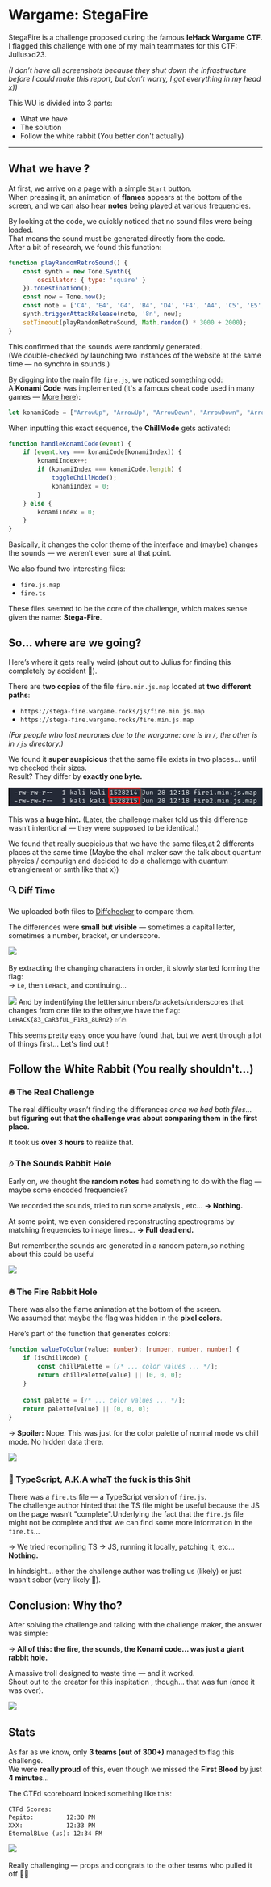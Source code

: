 # Wargame: StegaFire

StegaFire is a challenge proposed during the famous **leHack Wargame CTF**.  
I flagged this challenge with one of my main teammates for this CTF: Juliusxd23.

*(I don’t have all screenshots because they shut down the infrastructure before I could make this report, but don’t worry, I got everything in my head x))*  

This WU is divided into 3 parts:  
- What we have  
- The solution  
- Follow the white rabbit (You better don't actually)  

---

## What we have ?

At first, we arrive on a page with a simple `Start` button.  
When pressing it, an animation of **flames** appears at the bottom of the screen, and we can also hear **notes** being played at various frequencies.

By looking at the code, we quickly noticed that no sound files were being loaded.  
That means the sound must be generated directly from the code.  
After a bit of research, we found this function:  

```js
function playRandomRetroSound() {
    const synth = new Tone.Synth({
        oscillator: { type: 'square' }
    }).toDestination();
    const now = Tone.now();
    const note = ['C4', 'E4', 'G4', 'B4', 'D4', 'F4', 'A4', 'C5', 'E5', 'G5', 'B5', 'D5', 'F5', 'A5', 'C6', 'E6'][Math.floor(Math.random() * 16)];
    synth.triggerAttackRelease(note, '8n', now);
    setTimeout(playRandomRetroSound, Math.random() * 3000 + 2000);
}
```

This confirmed that the sounds were randomly generated.  
(We double-checked by launching two instances of the website at the same time — no synchro in sounds.)

By digging into the main file `fire.js`, we noticed something odd:  
A **Konami Code** was implemented (it's a famous cheat code used in many games — [More here](https://fr.wikipedia.org/wiki/Code_Konami)):

```js
let konamiCode = ["ArrowUp", "ArrowUp", "ArrowDown", "ArrowDown", "ArrowLeft", "ArrowRight", "ArrowLeft", "ArrowRight", "b", "a"];
```

When inputting this exact sequence, the **ChillMode** gets activated:

```js
function handleKonamiCode(event) {
    if (event.key === konamiCode[konamiIndex]) {
        konamiIndex++;
        if (konamiIndex === konamiCode.length) {
            toggleChillMode();
            konamiIndex = 0;
        }
    } else {
        konamiIndex = 0;
    }
}
```

Basically, it changes the color theme of the interface and (maybe) changes the sounds — we weren’t even sure at that point.

We also found two interesting files:  
- `fire.js.map`  
- `fire.ts`  

These files seemed to be the core of the challenge, which makes sense given the name: **Stega-Fire**.

## So... where are we going?

Here’s where it gets really weird (shout out to Julius for finding this completely by accident 👀).

There are **two copies** of the file `fire.min.js.map` located at **two different paths**:

-  `https://stega-fire.wargame.rocks/js/fire.min.js.map`  
-  `https://stega-fire.wargame.rocks/fire.min.js.map`  

*(For people who lost neurones due to the wargame: one is in `/`, the other is in `/js` directory.)*  

We found it **super suspicious** that the same file exists in two places... until we checked their sizes.  
Result? They differ by **exactly one byte.**  

![](https://github.com/ArtyETH06/artyeth06.github.io/blob/main/ctf/lehack2025-wargame/stegafire/images/Pasted%20image%2020250630095256.png?raw=true)

This was a **huge hint.** (Later, the challenge maker told us this difference wasn’t intentional — they were supposed to be identical.)


We found that really sucpicious that we have the same files,at 2 differents places at the same time (Maybe the chall maker saw the talk about quantum phycics / computign and decided to do a challemge with quantum etranglement or smth like that x))


### 🔍 Diff Time

We uploaded both files to [Diffchecker](https://www.diffchecker.com/) to compare them.

The differences were **small but visible** — sometimes a capital letter, sometimes a number, bracket, or underscore.

![](https://raw.githubusercontent.com/ArtyETH06/artyeth06.github.io/blob/main/ctf/lehack2025-wargame/stegafire/images/Pasted%20image%2020250630101148.png)

By extracting the changing characters in order, it slowly started forming the flag:  
→ `Le`, then `LeHack`, and continuing...

![](https://raw.githubusercontent.com/ArtyETH06/artyeth06.github.io/blob/main/ctf/lehack2025-wargame/stegafire/images/Pasted%20image%2020250630101548.png)
And by indentifying the lettters/numbers/brackets/underscores that changes from one file to the other,we have the flag: `LeHACK{83_CaR3fUL_F1R3_8URn2}` ✅🔥

This seems pretty easy once you have found that, but we went through a lot of things first...
Let's find out !


## Follow the White Rabbit (You really shouldn't...)

### 🔥 The Real Challenge

The real difficulty wasn’t finding the differences *once we had both files*... but **figuring out that the challenge was about comparing them in the first place.**

It took us **over 3 hours** to realize that.

### 🎶 The Sounds Rabbit Hole

Early on, we thought the **random notes** had something to do with the flag — maybe some encoded frequencies?  

We recorded the sounds, tried to run some analysis , etc... **→ Nothing.**  

At some point, we even considered reconstructing spectrograms by matching frequencies to image lines... **→ Full dead end.**  

But remember,the sounds are generated in a random patern,so nothing about this could be useful

![](https://raw.githubusercontent.com/ArtyETH06/artyeth06.github.io/blob/main/ctf/lehack2025-wargame/stegafire/images/Pasted%20image%2020250630103946.png)

### 🔥 The Fire Rabbit Hole

There was also the flame animation at the bottom of the screen.  
We assumed that maybe the flag was hidden in the **pixel colors**.

Here’s part of the function that generates colors:

```ts
function valueToColor(value: number): [number, number, number] {
    if (isChillMode) {
        const chillPalette = [/* ... color values ... */];
        return chillPalette[value] || [0, 0, 0];
    }

    const palette = [/* ... color values ... */];
    return palette[value] || [0, 0, 0];
}
```

→ **Spoiler:** Nope. This was just for the color palette of normal mode vs chill mode. No hidden data there.

![](https://raw.githubusercontent.com/ArtyETH06/artyeth06.github.io/blob/main/ctf/lehack2025-wargame/stegafire/images/Pasted%20image%2020250630102322.png)

### 📜 TypeScript, A.K.A whaT the fuck is this Shit

There was a `fire.ts` file — a TypeScript version of `fire.js`.  
The challenge author hinted that the TS file might be useful because the JS on the page wasn’t "complete".Underlying the fact that the `fire.js` file might not be complete and that we can find some more information in the `fire.ts`...

→ We tried recompiling TS → JS, running it locally, patching it, etc... **Nothing.**  

In hindsight... either the challenge author was trolling us (likely) or just wasn’t sober (very likely 🍺).

## Conclusion: Why tho?

After solving the challenge and talking with the challenge maker, the answer was simple:  

→ **All of this: the fire, the sounds, the Konami code... was just a giant rabbit hole.**  

A massive troll designed to waste time — and it worked.  
Shout out to the creator for this inspitation , though... that was fun (once it was over).

![](https://raw.githubusercontent.com/ArtyETH06/artyeth06.github.io/blob/main/ctf/lehack2025-wargame/stegafire/images/Pasted%20image%2020250630103759.png)



## Stats

As far as we know, only **3 teams (out of 300+)** managed to flag this challenge.  
We were **really proud** of this, even though we missed the **First Blood** by just **4 minutes**...

The CTFd scoreboard looked something like this:

```plaintext
CTFd Scores:
Pepito:         12:30 PM
XXX:            12:33 PM
EternalBLue (us): 12:34 PM
```


![](https://raw.githubusercontent.com/ArtyETH06/artyeth06.github.io/blob/main/ctf/lehack2025-wargame/stegafire/images/Pasted%20image%2020250630104103.png)


Really challenging — props and congrats to the other teams who pulled it off 💪🔥
